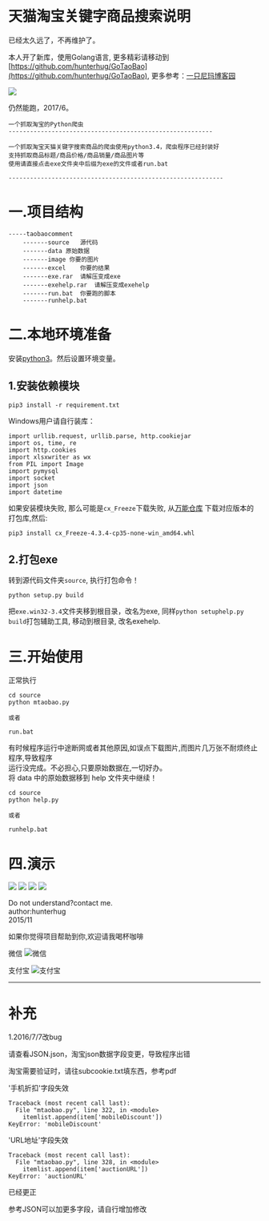 # 天猫淘宝关键字商品搜索说明

已经太久远了，不再维护了。

本人开了新库，使用Golang语言, 更多精彩请移动到[https://github.com/hunterhug/GoTaoBao](https://github.com/hunterhug/GoTaoBao), 更多参考：[一只尼玛博客园](http://www.cnblogs.com/nima/p/5324490.html)

![](doc/seeme0.jpg)

仍然能跑，2017/6。

```
一个抓取淘宝的Python爬虫
---------------------------------------------------------

一个抓取淘宝天猫关键字搜索商品的爬虫使用python3.4，爬虫程序已经封装好
支持抓取商品标题/商品价格/商品销量/商品图片等
使用请直接点击exe文件夹中后缀为exe的文件或者run.bat

------------------------------------------------------------
```

# 一.项目结构

```
-----taobaocomment
	-------source	源代码
	-------data 原始数据
	-------image 你要的图片
	-------excel	你要的结果
	-------exe.rar	请解压变成exe
	-------exehelp.rar	请解压变成exehelp
	-------run.bat	你要跑的脚本
	-------runhelp.bat 
```

# 二.本地环境准备

安装[python3](https://www.python.org/downloads/)。然后设置环境变量。

## 1.安装依赖模块

```
pip3 install -r requirement.txt
```

Windows用户请自行装库：

```
import urllib.request, urllib.parse, http.cookiejar
import os, time, re
import http.cookies
import xlsxwriter as wx
from PIL import Image
import pymysql
import socket
import json
import datetime
```

如果安装模块失败, 那么可能是`cx_Freeze`下载失败, 从[万能仓库](http://www.lfd.uci.edu/~gohlke/pythonlibs/#cx_freeze) 下载对应版本的打包库,然后:

```
pip3 install cx_Freeze-4.3.4-cp35-none-win_amd64.whl
```

## 2.打包exe

转到源代码文件夹`source`, 执行打包命令！

```
python setup.py build
```

把`exe.win32-3.4`文件夹移到根目录，改名为exe, 同样`python setuphelp.py build`打包辅助工具, 移动到根目录, 改名exehelp.

# 三.开始使用

正常执行

```
cd source
python mtaobao.py

或者

run.bat
```

有时候程序运行中途断网或者其他原因,如误点下载图片,而图片几万张不耐烦终止程序,导致程序<br/>
运行没完成。不必担心,只要原始数据在,一切好办。<br/>
将 data 中的原始数据移到 help 文件夹中继续！

```
cd source
python help.py

或者

runhelp.bat
```

# 四.演示
![](doc/seeme1.jpg)
![](doc/seeme2.jpg)
![](doc/seeme3.jpg)
![](doc/seeme4.jpg)


Do not understand?contact me.<br/>
author:hunterhug<br/>
2015/11


如果你觉得项目帮助到你,欢迎请我喝杯咖啡

微信
![微信](https://raw.githubusercontent.com/hunterhug/hunterhug.github.io/master/static/jpg/wei.png)

支付宝
![支付宝](https://raw.githubusercontent.com/hunterhug/hunterhug.github.io/master/static/jpg/ali.png)


--------------------------------------------------------------

# 补充
1.2016/7/7改bug

请查看JSON.json，淘宝json数据字段变更，导致程序出错<br/>

淘宝需要验证时，请往subcookie.txt填东西，参考pdf<br/>

 '手机折扣'字段失效
```
Traceback (most recent call last):
  File "mtaobao.py", line 322, in <module>
    itemlist.append(item['mobileDiscount'])
KeyError: 'mobileDiscount'
```

'URL地址'字段失效
```
Traceback (most recent call last):
  File "mtaobao.py", line 328, in <module>
    itemlist.append(item['auctionURL'])
KeyError: 'auctionURL'
```

已经更正

参考JSON可以加更多字段，请自行增加修改
